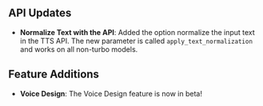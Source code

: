## API Updates

- **Normalize Text with the API**: Added the option normalize the input text in the TTS API. The new parameter is called `apply_text_normalization` and works on all non-turbo models.

## Feature Additions

- **Voice Design**: The Voice Design feature is now in beta!
